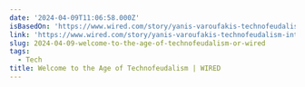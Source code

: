 ```yaml
---
date: '2024-04-09T11:06:58.000Z'
isBasedOn: 'https://www.wired.com/story/yanis-varoufakis-technofeudalism-interview/'
link: 'https://www.wired.com/story/yanis-varoufakis-technofeudalism-interview/'
slug: 2024-04-09-welcome-to-the-age-of-technofeudalism-or-wired
tags:
  - Tech
title: Welcome to the Age of Technofeudalism | WIRED
---
```


